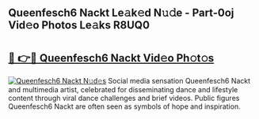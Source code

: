 ## Queenfesch6 Nackt Le𝚊k𝚎d N𝚞𝚍e - Part-0oj Vid𝚎o Photos Le𝚊ks R8UQ0

# <h2><a href="http://fb3my3u.evod.top/?m=Queenfesch6+Nackt">🔗 👉🔴 Queenfesch6 Nackt Vid𝚎o Ph𝚘t𝚘s</a></h2>

[![Queenfesch6 Nackt N𝚞d𝚎s](https://i.imgur.com/8V9OHl7.gif)](http://fb3my3u.evod.top/?m=Queenfesch6+Nackt)
Social media sensation Queenfesch6 Nackt and multimedia artist, celebrated for disseminating dance and lifestyle content through viral dance challenges and brief videos. Public figures Queenfesch6 Nackt are often seen as symbols of hope and inspiration. 
